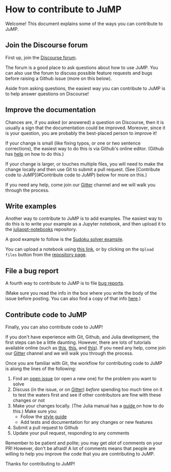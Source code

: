 # How to contribute to JuMP

Welcome! This document explains some of the ways you can contribute to JuMP.

## Join the Discourse forum

First up, join the [Discourse forum](https://discourse.julialang.org/c/domain/opt).

The forum is a good place to ask questions about how to use JuMP. You can also
use the forum to discuss possible feature requests and bugs before raising a
Github issue (more on this below).

Aside from asking questions, the easiest way you can contribute to JuMP is to
help answer questions on Discourse!

## Improve the documentation

Chances are, if you asked (or answered) a question on Discourse, then it is
usually a sign that the documentation could be improved. Moreover, since it is
your question, you are probably the best-placed person to improve it!

If your change is small (like fixing typos, or one or two sentence corrections),
the easiest way to do this is via Github's online editor. (Github has
[help](https://help.github.com/articles/editing-files-in-another-user-s-repository/)
on how to do this.)

If your change is larger, or touches multiple files, you will need to make the
change locally and then use Git to submit a pull request. (See [Contribute code to JuMP](#Contribute code to JuMP)
below for more on this.)

If you need any help, come join our [Gitter](https://gitter.im/JuliaOpt/JuMP-dev)
channel and we will walk you through the process.

## Write examples

Another way to contribute to JuMP is to add examples. The easiest way to do this
is to write your example as a Jupyter notebook, and then upload it to the [juliaopt-notebooks](https://github.com/JuliaOpt/juliaopt-notebooks) repository.

A good example to follow is the
[Sudoku solver example](https://github.com/JuliaOpt/juliaopt-notebooks/blob/master/notebooks/JuMP-Sudoku.ipynb).

You can upload a notebook using [this link](https://github.com/JuliaOpt/juliaopt-notebooks/upload/master),
or by clicking on the `Upload files` button from the [repository page](https://github.com/JuliaOpt/juliaopt-notebooks).

## File a bug report

A fourth way to contribute to JuMP is to file [bug reports](https://github.com/JuliaOpt/JuMP.jl/issues/new?template=bug_report.md).

(Make sure you read the info in the box where you write the body of the issue
before posting. You can also find a copy of that info [here](https://github.com/JuliaOpt/JuMP.jl/blob/master/.github/ISSUE_TEMPLATE/bug_report.md).)

## Contribute code to JuMP

Finally, you can also contribute code to JuMP!

If you don't have experience with Git, Github, and Julia development, the first
steps can be a little daunting. However, there are lots of tutorials available
online (such as [this](http://try.github.io/), [this](https://guides.github.com/activities/hello-world/),
and [this](https://docs.julialang.org/en/stable/manual/packages/#Making-changes-to-an-existing-package-1)).
If you need any help, come join our [Gitter](https://gitter.im/JuliaOpt/JuMP-dev)
channel and we will walk you through the process.

Once you are familiar with Git, the workflow for contributing code to JuMP is
along the lines of the following:
1. Find an [open issue](https://github.com/JuliaOpt/JuMP.jl/issues) (or open a
    new one) for the problem you want to solve
2. Discuss (in the issue, or on [Gitter](https://gitter.im/JuliaOpt/JuMP-dev))
_before_ spending too much time on it to test the waters first and see if other
contributors are fine with these changes or not
3. Make your changes locally. (The Julia manual has a [guide ](https://docs.julialang.org/en/stable/manual/packages/#Making-changes-to-an-existing-package-1)
on how to do this.) Make sure you:
    - Follow the [style guide](http://www.juliaopt.org/JuMP.jl/latest/style.html)
    - Add tests and documentation for any changes or new features
4. Submit a pull request to Github
5. Update your pull request, responding to any comments

Remember to be patient and polite; you may get _alot_ of comments on your PR!
However, don't be afraid! A lot of comments means that people are willing to
help you improve the code that you are contributing to JuMP.

Thanks for contributing to JuMP!
